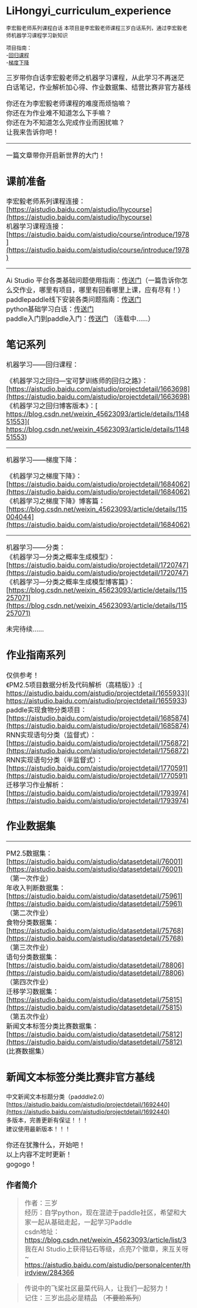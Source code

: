 ﻿# LiHongyi_curriculum_experience
 李宏毅老师系列课程白话
本项目是李宏毅老师课程三岁白话系列，通过李宏毅老师机器学习课程学习新知识

项目指南：  
-[回归课程](/回归课程/机器学习之回归.md)  
-[梯度下降](/梯度下降/机器学习之梯度下降.md)   




<font size=4>
  
三岁带你白话李宏毅老师之机器学习课程，从此学习不再迷茫  
  白话笔记，作业解析加心得、作业数据集、结营比赛非官方基线

<font size=4>
  
  你还在为李宏毅老师课程的难度而烦恼嘛？  
  你还在为作业难不知道怎么下手嘛？  
  你还在为不知道怎么完成作业而困扰嘛？  
  让我来告诉你吧！  
  ***   
  一篇文章带你开启新世界的大门！  

## 课前准备

<font size=4>
  
  李宏毅老师系列课程连接：[https://aistudio.baidu.com/aistudio/lhycourse](https://aistudio.baidu.com/aistudio/lhycourse)  
  机器学习课程连接：[https://aistudio.baidu.com/aistudio/course/introduce/1978](https://aistudio.baidu.com/aistudio/course/introduce/1978)  
  
  ***  
  Ai Studio 平台各类基础问题使用指南：[传送门](https://blog.csdn.net/weixin_41450123/category_10707833.html)（一篇告诉你怎么交作业，哪里有项目，哪里有回看哪里上课，应有尽有！）  
  paddlepaddle线下安装各类问题指南：[传送门](https://blog.csdn.net/weixin_41450123/category_10707806.html)  
  python基础学习白话：[传送门](https://blog.csdn.net/weixin_45623093/article/details/105291138)  
  paddle入门到paddle入门：[传送门](https://aistudio.baidu.com/aistudio/projectdetail/1564215)  （连载中……）

## 笔记系列
<font size=4>
  
机器学习——回归课程：  

《机器学习之回归—宝可梦训练师的回归之路》： [https://aistudio.baidu.com/aistudio/projectdetail/1663698](https://aistudio.baidu.com/aistudio/projectdetail/1663698)   
《机器学习之回归博客版本》：[ https://blog.csdn.net/weixin_45623093/article/details/114851553]( https://blog.csdn.net/weixin_45623093/article/details/114851553)  
***  
机器学习——梯度下降：  

《机器学习之梯度下降》： [https://aistudio.baidu.com/aistudio/projectdetail/1684062](https://aistudio.baidu.com/aistudio/projectdetail/1684062)  
《机器学习之梯度下降》博客篇： [https://blog.csdn.net/weixin_45623093/article/details/115004044](https://aistudio.baidu.com/aistudio/projectdetail/1684062)  
***  
机器学习——分类：  
《机器学习—分类之概率生成模型》：[https://aistudio.baidu.com/aistudio/projectdetail/1720747](https://aistudio.baidu.com/aistudio/projectdetail/1720747)  
  《机器学习—分类之概率生成模型博客篇》：[https://blog.csdn.net/weixin_45623093/article/details/115257071](https://blog.csdn.net/weixin_45623093/article/details/115257071)
 
  
  未完待续……

## 作业指南系列
<font size=4>
  
  仅供参考！  
  《PM2.5项目数据分析及代码解析（高精版）》:[ https://aistudio.baidu.com/aistudio/projectdetail/1655933]( https://aistudio.baidu.com/aistudio/projectdetail/1655933)   
  paddle实现食物分类项目：[https://aistudio.baidu.com/aistudio/projectdetail/1685874](https://aistudio.baidu.com/aistudio/projectdetail/1685874)   
  RNN实现语句分类（监督式）：[https://aistudio.baidu.com/aistudio/projectdetail/1756872](https://aistudio.baidu.com/aistudio/projectdetail/1756872)  
  RNN实现语句分类（半监督式）：[https://aistudio.baidu.com/aistudio/projectdetail/1770591](https://aistudio.baidu.com/aistudio/projectdetail/1770591)  
  迁移学习作业解析： [https://aistudio.baidu.com/aistudio/projectdetail/1793974](https://aistudio.baidu.com/aistudio/projectdetail/1793974)  

## 作业数据集
<font size=4>
  
  ***  
   PM2.5数据集：[https://aistudio.baidu.com/aistudio/datasetdetail/76001](https://aistudio.baidu.com/aistudio/datasetdetail/76001)  （第一次作业）  
  年收入判断数据集：[https://aistudio.baidu.com/aistudio/datasetdetail/75961](https://aistudio.baidu.com/aistudio/datasetdetail/75961)  （第二次作业）   
  食物分类数据集：[https://aistudio.baidu.com/aistudio/datasetdetail/75768](https://aistudio.baidu.com/aistudio/datasetdetail/75768)  （第三次作业）  
  语句分类数据集：[https://aistudio.baidu.com/aistudio/datasetdetail/78806](https://aistudio.baidu.com/aistudio/datasetdetail/78806)  （第四次作业）  
  迁移学习数据集：[https://aistudio.baidu.com/aistudio/datasetdetail/75815](https://aistudio.baidu.com/aistudio/datasetdetail/75815) （第五次作业）    
  新闻文本标签分类比赛数据集：[https://aistudio.baidu.com/aistudio/datasetdetail/75812](https://aistudio.baidu.com/aistudio/datasetdetail/75812)  (比赛数据集）  
  

## 新闻文本标签分类比赛非官方基线
<font size=3>
  
中文新闻文本标题分类（padddle2.0）[https://aistudio.baidu.com/aistudio/projectdetail/1692440](https://aistudio.baidu.com/aistudio/projectdetail/1692440)    
多版本，完善更新有保证！！！  
建议使用最新版本！！！

<font size=4>
  
  你还在犹豫什么，开始吧！  
  以上内容不定时更新！  
  gogogo！

### 作者简介
> 作者：三岁  
经历：自学python，现在混迹于paddle社区，希望和大家一起从基础走起，一起学习Paddle  
csdn地址：https://blog.csdn.net/weixin_45623093/article/list/3  
我在AI Studio上获得钻石等级，点亮7个徽章，来互关呀~ https://aistudio.baidu.com/aistudio/personalcenter/thirdview/284366 

>传说中的飞桨社区最菜代码人，让我们一起努力！  
记住：三岁出品必是精品 （~~不要脸系列~~）
